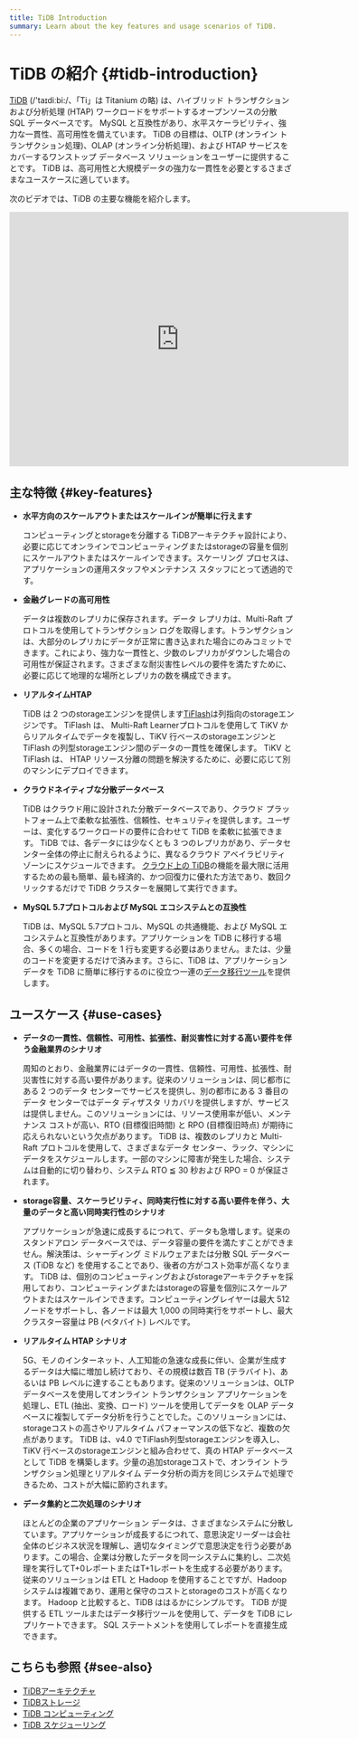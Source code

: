 ```yaml
---
title: TiDB Introduction
summary: Learn about the key features and usage scenarios of TiDB.
---
```


# TiDB の紹介 {#tidb-introduction}

<!-- Localization note for TiDB:

- English: use distributed SQL, and start to emphasize HTAP
- Chinese: can keep "NewSQL" and emphasize one-stop real-time HTAP ("一栈式实时 HTAP")
- Japanese: use NewSQL because it is well-recognized

-->

[TiDB](https://github.com/pingcap/tidb) (/&#39;taɪdiːbi:/、「Ti」は Titanium の略) は、ハイブリッド トランザクションおよび分析処理 (HTAP) ワークロードをサポートするオープンソースの分散 SQL データベースです。 MySQL と互換性があり、水平スケーラビリティ、強力な一貫性、高可用性を備えています。 TiDB の目標は、OLTP (オンライン トランザクション処理)、OLAP (オンライン分析処理)、および HTAP サービスをカバーするワンストップ データベース ソリューションをユーザーに提供することです。 TiDB は、高可用性と大規模データの強力な一貫性を必要とするさまざまなユースケースに適しています。

次のビデオでは、TiDB の主要な機能を紹介します。

<iframe width="600" height="450" src="https://www.youtube.com/embed/aWBNNPm21zg?enablejsapi=1" title="TiDB を選ぶ理由" frameborder="0" allow="accelerometer; autoplay; clipboard-write; encrypted-media; gyroscope; picture-in-picture" allowfullscreen></iframe>

## 主な特徴 {#key-features}

-   **水平方向のスケールアウトまたはスケールインが簡単に行えます**

    コンピューティングとstorageを分離する TiDBアーキテクチャ設計により、必要に応じてオンラインでコンピューティングまたはstorageの容量を個別にスケールアウトまたはスケールインできます。スケーリング プロセスは、アプリケーションの運用スタッフやメンテナンス スタッフにとって透過的です。

-   **金融グレードの高可用性**

    データは複数のレプリカに保存されます。データ レプリカは、Multi-Raft プロトコルを使用してトランザクション ログを取得します。トランザクションは、大部分のレプリカにデータが正常に書き込まれた場合にのみコミットできます。これにより、強力な一貫性と、少数のレプリカがダウンした場合の可用性が保証されます。さまざまな耐災害性レベルの要件を満たすために、必要に応じて地理的な場所とレプリカの数を構成できます。

-   **リアルタイムHTAP**

    TiDB は 2 つのstorageエンジンを提供します[TiFlash](/tiflash/tiflash-overview.md)は列指向のstorageエンジンです。 TiFlash は、 Multi-Raft Learnerプロトコルを使用して TiKV からリアルタイムでデータを複製し、TiKV 行ベースのstorageエンジンとTiFlash の列型storageエンジン間のデータの一貫性を確保します。 TiKV とTiFlash は、 HTAP リソース分離の問題を解決するために、必要に応じて別のマシンにデプロイできます。

-   **クラウドネイティブな分散データベース**

    TiDB はクラウド用に設計された分散データベースであり、クラウド プラットフォーム上で柔軟な拡張性、信頼性、セキュリティを提供します。ユーザーは、変化するワークロードの要件に合わせて TiDB を柔軟に拡張できます。 TiDB では、各データには少なくとも 3 つのレプリカがあり、データセンター全体の停止に耐えられるように、異なるクラウド アベイラビリティ ゾーンにスケジュールできます。 [クラウド上の TiDB](https://docs.pingcap.com/tidbcloud/)の機能を最大限に活用するための最も簡単、最も経済的、かつ回復力に優れた方法であり、数回クリックするだけで TiDB クラスターを展開して実行できます。

-   **MySQL 5.7プロトコルおよび MySQL エコシステムとの互換性**

    TiDB は、MySQL 5.7プロトコル、MySQL の共通機能、および MySQL エコシステムと互換性があります。アプリケーションを TiDB に移行する場合、多くの場合、コードを 1 行も変更する必要はありません。または、少量のコードを変更するだけで済みます。さらに、TiDB は、アプリケーション データを TiDB に簡単に移行するのに役立つ一連の[データ移行ツール](/ecosystem-tool-user-guide.md)を提供します。

## ユースケース {#use-cases}

-   **データの一貫性、信頼性、可用性、拡張性、耐災害性に対する高い要件を伴う金融業界のシナリオ**

    周知のとおり、金融業界にはデータの一貫性、信頼性、可用性、拡張性、耐災害性に対する高い要件があります。従来のソリューションは、同じ都市にある 2 つのデータ センターでサービスを提供し、別の都市にある 3 番目のデータ センターではデータ ディザスタ リカバリを提供しますが、サービスは提供しません。このソリューションには、リソース使用率が低い、メンテナンス コストが高い、RTO (目標復旧時間) と RPO (目標復旧時点) が期待に応えられないという欠点があります。 TiDB は、複数のレプリカと Multi-Raft プロトコルを使用して、さまざまなデータ センター、ラック、マシンにデータをスケジュールします。一部のマシンに障害が発生した場合、システムは自動的に切り替わり、システム RTO ≦ 30 秒および RPO = 0 が保証されます。

-   **storage容量、スケーラビリティ、同時実行性に対する高い要件を伴う、大量のデータと高い同時実行性のシナリオ**

    アプリケーションが急速に成長するにつれて、データも急増します。従来のスタンドアロン データベースでは、データ容量の要件を満たすことができません。解決策は、シャーディング ミドルウェアまたは分散 SQL データベース (TiDB など) を使用することであり、後者の方がコスト効率が高くなります。 TiDB は、個別のコンピューティングおよびstorageアーキテクチャを採用しており、コンピューティングまたはstorageの容量を個別にスケールアウトまたはスケールインできます。コンピューティングレイヤーは最大 512 ノードをサポートし、各ノードは最大 1,000 の同時実行をサポートし、最大クラスター容量は PB (ペタバイト) レベルです。

-   **リアルタイム HTAP シナリオ**

    5G、モノのインターネット、人工知能の急速な成長に伴い、企業が生成するデータは大幅に増加し続けており、その規模は数百 TB (テラバイト)、あるいは PB レベルに達することもあります。従来のソリューションは、OLTP データベースを使用してオンライン トランザクション アプリケーションを処理し、ETL (抽出、変換、ロード) ツールを使用してデータを OLAP データベースに複製してデータ分析を行うことでした。このソリューションには、storageコストの高さやリアルタイム パフォーマンスの低下など、複数の欠点があります。 TiDB は、v4.0 でTiFlash列型storageエンジンを導入し、TiKV 行ベースのstorageエンジンと組み合わせて、真の HTAP データベースとして TiDB を構築します。少量の追加storageコストで、オンライン トランザクション処理とリアルタイム データ分析の両方を同じシステムで処理できるため、コストが大幅に節約されます。

-   **データ集約と二次処理のシナリオ**

    ほとんどの企業のアプリケーション データは、さまざまなシステムに分散しています。アプリケーションが成長するにつれて、意思決定リーダーは会社全体のビジネス状況を理解し、適切なタイミングで意思決定を行う必要があります。この場合、企業は分散したデータを同一システムに集約し、二次処理を実行してT+0レポートまたはT+1レポートを生成する必要があります。従来のソリューションは ETL と Hadoop を使用することですが、Hadoop システムは複雑であり、運用と保守のコストとstorageのコストが高くなります。 Hadoop と比較すると、TiDB ははるかにシンプルです。 TiDB が提供する ETL ツールまたはデータ移行ツールを使用して、データを TiDB にレプリケートできます。 SQL ステートメントを使用してレポートを直接生成できます。

## こちらも参照 {#see-also}

-   [TiDBアーキテクチャ](/tidb-architecture.md)
-   [TiDBストレージ](/tidb-storage.md)
-   [TiDB コンピューティング](/tidb-computing.md)
-   [TiDB スケジューリング](/tidb-scheduling.md)
